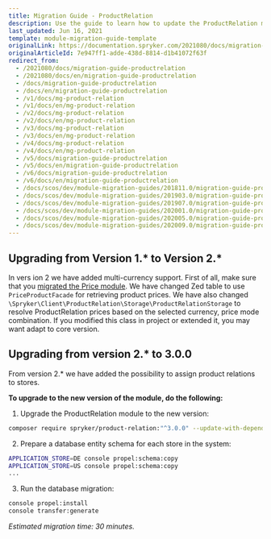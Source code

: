 ```yaml
---
title: Migration Guide - ProductRelation
description: Use the guide to learn how to update the ProductRelation module to a newer version.
last_updated: Jun 16, 2021
template: module-migration-guide-template
originalLink: https://documentation.spryker.com/2021080/docs/migration-guide-productrelation
originalArticleId: 7e947ff1-adde-438d-8814-d1b41072f63f
redirect_from:
  - /2021080/docs/migration-guide-productrelation
  - /2021080/docs/en/migration-guide-productrelation
  - /docs/migration-guide-productrelation
  - /docs/en/migration-guide-productrelation
  - /v1/docs/mg-product-relation
  - /v1/docs/en/mg-product-relation
  - /v2/docs/mg-product-relation
  - /v2/docs/en/mg-product-relation
  - /v3/docs/mg-product-relation
  - /v3/docs/en/mg-product-relation
  - /v4/docs/mg-product-relation
  - /v4/docs/en/mg-product-relation
  - /v5/docs/migration-guide-productrelation
  - /v5/docs/en/migration-guide-productrelation
  - /v6/docs/migration-guide-productrelation
  - /v6/docs/en/migration-guide-productrelation
  - /docs/scos/dev/module-migration-guides/201811.0/migration-guide-product-relation.html
  - /docs/scos/dev/module-migration-guides/201903.0/migration-guide-product-relation.html
  - /docs/scos/dev/module-migration-guides/201907.0/migration-guide-product-relation.html
  - /docs/scos/dev/module-migration-guides/202001.0/migration-guide-productrelation.html
  - /docs/scos/dev/module-migration-guides/202005.0/migration-guide-productrelation.html
  - /docs/scos/dev/module-migration-guides/202009.0/migration-guide-productrelation.html
---
```


## Upgrading from Version 1.* to Version 2.*

In vers ion 2 we have added multi-currency support. First of all, make sure that you [migrated the Price module](/docs/scos/dev/module-migration-guides/{{page.version}}/migration-guide-price.html). We have changed Zed table to use `PriceProductFacade` for retrieving product prices. We have also changed `\Spryker\Client\ProductRelation\Storage\ProductRelationStorage` to resolve ProductRelation prices based on the selected currency, price mode combination. If you modified this class in project or extended it, you may want adapt to core version.



## Upgrading from version 2.* to 3.0.0

From version 2.* we have added the possibility to assign product relations to stores.

**To upgrade to the new version of the module, do the following:**

1. Upgrade the ProductRelation module to the new version:
```bash
composer require spryker/product-relation:"^3.0.0" --update-with-dependencies
```

2. Prepare a database entity schema for each store in the system:
```bash
APPLICATION_STORE=DE console propel:schema:copy
APPLICATION_STORE=US console propel:schema:copy
...
```


3. Run the database migration:
```bash
console propel:install
console transfer:generate
```

*Estimated migration time: 30 minutes.*


<!-- **See also:**
* [Learn more about Products in multi-store environment](/docs/scos/dev/feature-integration-guides/{{page.version}}/multi-store-products-feature-integration.html) -->

<!-- Last review date: Nov 23, 2017 by Aurimas Ličkus -->
